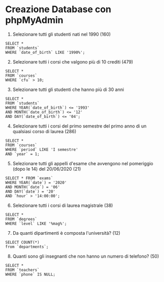 # Creazione Database con phpMyAdmin

1. Selezionare tutti gli studenti nati nel 1990 (160)
```
SELECT * 
FROM `students`
WHERE `date_of_birth` LIKE '1990%';
```

2. Selezionare tutti i corsi che valgono più di 10 crediti (479)
```
SELECT * 
FROM `courses`
WHERE `cfu` > 10;
```

3. Selezionare tutti gli studenti che hanno più di 30 anni
```
SELECT *
FROM `students`
WHERE YEAR(`date_of_birth`) <= '1993' 
AND MONTH(`date_of_birth`) <= '12' 
AND DAY(`date_of_birth`) <= '04';
```

4. Selezionare tutti i corsi del primo semestre del primo anno di un qualsiasi corso di laurea (286)
```
SELECT * 
FROM `courses`
WHERE `period` LIKE 'I semestre' 
AND `year` = 1;
```

5. Selezionare tutti gli appelli d'esame che avvengono nel pomeriggio (dopo le 14) del 20/06/2020 (21)
```
SELECT * FROM `exams`
WHERE YEAR(`date`) = '2020'
AND MONTH(`date`) = '06'
AND DAY(`date`) = '20'
AND `hour` > '14:00:00';
```

6. Selezionare tutti i corsi di laurea magistrale (38)
```
SELECT * 
FROM `degrees`
WHERE `level` LIKE '%mag%';
```

7. Da quanti dipartimenti è composta l'università? (12)
```
SELECT COUNT(*)
from `departments`;
```

8. Quanti sono gli insegnanti che non hanno un numero di telefono? (50)
```
SELECT * 
FROM `teachers`
WHERE `phone` IS NULL;
```
